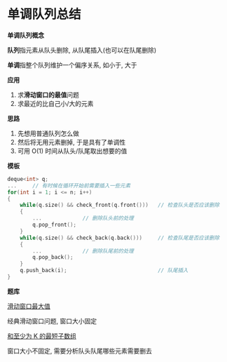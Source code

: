 # 单调队列总结

**单调队列概念**

**队列**指元素从队头删除, 从队尾插入(也可以在队尾删除)

**单调**指整个队列维护一个偏序关系, 如小于, 大于

**应用**

1. 求**滑动窗口的最值**问题
2. 求最近的比自己小/大的元素

**思路**

1. 先想用普通队列怎么做
2. 然后将无用元素删掉, 于是具有了单调性
3. 可用 O(1) 时间从队头/队尾取出想要的值

**模板**

```C++
deque<int> q;
...		// 有时候在循环开始前需要插入一些元素
for(int i = 1; i <= n; i++)
{
    while(q.size() && check_front(q.front()))	// 检查队头是否应该删除
    {
        ...				// 删除队头前的处理
		q.pop_front();
    }    
    while(q.size() && check_back(q.back()))		// 检查队尾是否应该删除
    {
        ...				// 删除队尾前的处理
        q.pop_back();
	}
    q.push_back(i);								// 队尾插入
}
```

**题库**

[滑动窗口最大值](https://leetcode-cn.com/problems/sliding-window-maximum/)

经典滑动窗口问题, 窗口大小固定

[和至少为 K 的最短子数组](https://leetcode-cn.com/problems/shortest-subarray-with-sum-at-least-k/)

窗口大小不固定, 需要分析队头队尾哪些元素需要删去
